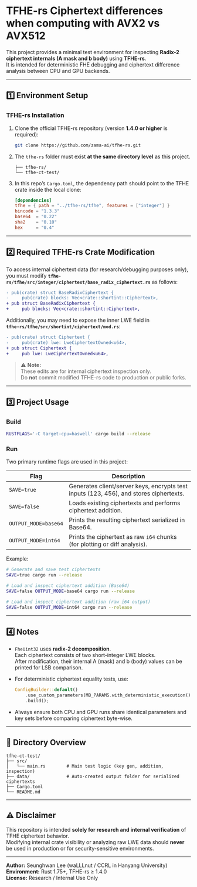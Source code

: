 # TFHE-rs Ciphertext differences when computing with AVX2 vs AVX512


This project provides a minimal test environment for inspecting **Radix-2 ciphertext internals (A mask and b body)** using **TFHE-rs**.  
It is intended for deterministic FHE debugging and ciphertext difference analysis between CPU and GPU backends.

---

## 1️⃣ Environment Setup

### **TFHE-rs Installation**
1. Clone the official TFHE-rs repository (version **1.4.0 or higher** is required):
   ```bash
   git clone https://github.com/zama-ai/tfhe-rs.git
   ```
2. The `tfhe-rs` folder must exist **at the same directory level** as this project.
   ```
   ├── tfhe-rs/
   └── tfhe-ct-test/
   ```

3. In this repo’s `Cargo.toml`, the dependency path should point to the TFHE crate inside the local clone:
   ```toml
   [dependencies]
   tfhe = { path = "../tfhe-rs/tfhe", features = ["integer"] }
   bincode = "1.3.3"
   base64  = "0.22"
   sha2    = "0.10"
   hex     = "0.4"
   ```

---

## 2️⃣ Required TFHE-rs Crate Modification

To access internal ciphertext data (for research/debugging purposes only),  
you must modify **`tfhe-rs/tfhe/src/integer/ciphertext/base_radix_ciphertext.rs`** as follows:

```diff
- pub(crate) struct BaseRadixCiphertext {
-     pub(crate) blocks: Vec<crate::shortint::Ciphertext>,
+ pub struct BaseRadixCiphertext {
+     pub blocks: Vec<crate::shortint::Ciphertext>,
```

Additionally, you may need to expose the inner LWE field in  
**`tfhe-rs/tfhe/src/shortint/ciphertext/mod.rs`**:

```diff
- pub(crate) struct Ciphertext {
-     pub(crate) lwe: LweCiphertextOwned<u64>,
+ pub struct Ciphertext {
+     pub lwe: LweCiphertextOwned<u64>,
```

> ⚠️ **Note:**  
> These edits are for internal ciphertext inspection only.  
> Do **not** commit modified TFHE-rs code to production or public forks.

---

## 3️⃣ Project Usage

### **Build**
```bash
RUSTFLAGS='-C target-cpu=haswell' cargo build --release
```

### **Run**
Two primary runtime flags are used in this project:

| Flag | Description |
|------|--------------|
| `SAVE=true` | Generates client/server keys, encrypts test inputs (123, 456), and stores ciphertexts. |
| `SAVE=false` | Loads existing ciphertexts and performs ciphertext addition. |
| `OUTPUT_MODE=base64` | Prints the resulting ciphertext serialized in Base64. |
| `OUTPUT_MODE=int64` | Prints the ciphertext as raw `i64` chunks (for plotting or diff analysis). |

Example:

```bash
# Generate and save test ciphertexts
SAVE=true cargo run --release

# Load and inspect ciphertext addition (Base64)
SAVE=false OUTPUT_MODE=base64 cargo run --release

# Load and inspect ciphertext addition (raw i64 output)
SAVE=false OUTPUT_MODE=int64 cargo run --release
```

---

## 4️⃣ Notes

- `FheUint32` uses **radix-2 decomposition**.  
  Each ciphertext consists of two short-integer LWE blocks.  
  After modification, their internal A (mask) and b (body) values can be printed for LSB comparison.

- For deterministic ciphertext equality tests, use:
  ```rust
  ConfigBuilder::default()
      .use_custom_parameters(MB_PARAMS.with_deterministic_execution())
      .build();
  ```

- Always ensure both CPU and GPU runs share identical parameters and key sets before comparing ciphertext byte-wise.

---

## 🧩 Directory Overview

```
tfhe-ct-test/
├── src/
│   └── main.rs        # Main test logic (key gen, addition, inspection)
├── data/              # Auto-created output folder for serialized ciphertexts
├── Cargo.toml
└── README.md
```

---

## ⚠️ Disclaimer

This repository is intended **solely for research and internal verification** of TFHE ciphertext behavior.  
Modifying internal crate visibility or analyzing raw LWE data should **never** be used in production or for security-sensitive environments.

---

**Author:** Seunghwan Lee (waLLLnut / CCRL in Hanyang University)  
**Environment:** Rust 1.75+, TFHE-rs ≥ 1.4.0  
**License:** Research / Internal Use Only
